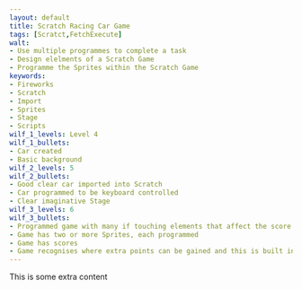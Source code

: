 ```yaml
---
layout: default
title: Scratch Racing Car Game
tags: [Scratct,FetchExecute]
walt:
- Use multiple programmes to complete a task
- Design elelments of a Scratch Game
- Programme the Sprites within the Scratch Game
keywords:
- Fireworks
- Scratch
- Import
- Sprites
- Stage
- Scripts
wilf_1_levels: Level 4
wilf_1_bullets:
- Car created
- Basic background
wilf_2_levels: 5
wilf_2_bullets:
- Good clear car imported into Scratch
- Car programmed to be keyboard controlled
- Clear imaginative Stage
wilf_3_levels: 6
wilf_3_bullets:
- Programmed game with many if touching elements that affect the score
- Game has two or more Sprites, each programmed
- Game has scores
- Game recognises where extra points can be gained and this is built into the programming.
---
```


This is some extra content

